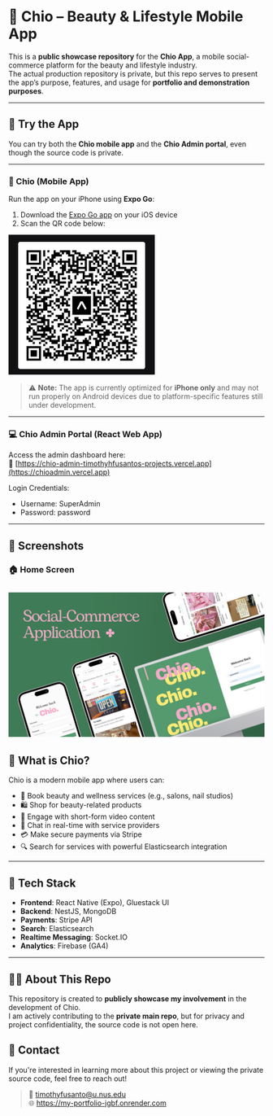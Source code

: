 # 🌸 Chio – Beauty & Lifestyle Mobile App

This is a **public showcase repository** for the **Chio App**, a mobile social-commerce platform for the beauty and lifestyle industry.  
The actual production repository is private, but this repo serves to present the app’s purpose, features, and usage for **portfolio and demonstration purposes**.

---

## 🔗 Try the App

You can try both the **Chio mobile app** and the **Chio Admin portal**, even though the source code is private.

---

### 📱 Chio (Mobile App)

Run the app on your iPhone using **Expo Go**:

1. Download the [Expo Go app](https://expo.dev/client) on your iOS device
2. Scan the QR code below:

![QR Code](./assets/qrcode.png)

> ⚠️ **Note:** The app is currently optimized for **iPhone only** and may not run properly on Android devices due to platform-specific features still under development.

---

### 💻 Chio Admin Portal (React Web App)

Access the admin dashboard here:  
🔗 [https://chio-admin-timothyhfusantos-projects.vercel.app](https://chioadmin.vercel.app)

Login Credentials: 
- Username: SuperAdmin
- Password: password
  
---
## 📸 Screenshots

### 🏠 Home Screen
![Home Screen](./assets/banner.png)
---

## 📱 What is Chio?

Chio is a modern mobile app where users can:
- 📅 Book beauty and wellness services (e.g., salons, nail studios)
- 🛍️ Shop for beauty-related products
- 🎥 Engage with short-form video content
- 💬 Chat in real-time with service providers
- 💳 Make secure payments via Stripe
- 🔍 Search for services with powerful Elasticsearch integration

---

## 🔧 Tech Stack

- **Frontend**: React Native (Expo), Gluestack UI
- **Backend**: NestJS, MongoDB
- **Payments**: Stripe API
- **Search**: Elasticsearch
- **Realtime Messaging**: Socket.IO
- **Analytics**: Firebase (GA4)

---

## 👨‍💻 About This Repo

This repository is created to **publicly showcase my involvement** in the development of Chio.  
I am actively contributing to the **private main repo**, but for privacy and project confidentiality, the source code is not open here.

## 📩 Contact

If you're interested in learning more about this project or viewing the private source code, feel free to reach out!

> 📧 timothyfusanto@u.nus.edu  
> 🌐  https://my-portfolio-jgbf.onrender.com
